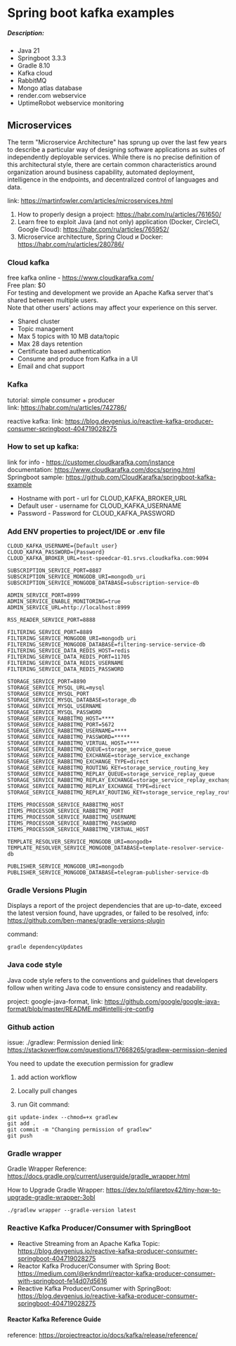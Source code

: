 # Spring boot kafka examples

##### Description:

* Java 21
* Springboot 3.3.3
* Gradle 8.10
* Kafka cloud
* RabbitMQ
* Mongo atlas database
* render.com webservice
* UptimeRobot webservice monitoring

## Microservices

The term "Microservice Architecture" has sprung up over the last few years to describe a particular way of designing
software applications as suites of independently deployable services. While there is no precise definition of this
architectural style, there are certain common characteristics around organization around business capability, automated
deployment, intelligence in the endpoints, and decentralized control of languages and data.

link: https://martinfowler.com/articles/microservices.html

1. How to properly design a project: https://habr.com/ru/articles/761650/
2. Learn free to exploit Java (and not only) application (Docker, CircleCI, Google
   Cloud): https://habr.com/ru/articles/765952/
3. Microservice architecture, Spring Cloud и Docker: https://habr.com/ru/articles/280786/

### Cloud kafka

free kafka online - https://www.cloudkarafka.com/ </br>
Free plan: $0 </br>
For testing and development we provide an Apache Kafka server
that's shared between multiple users. </br>
Note that other users' actions may affect your experience on this server.

* Shared cluster
* Topic management
* Max 5 topics with 10 MB data/topic
* Max 28 days retention
* Certificate based authentication
* Consume and produce from Kafka in a UI
* Email and chat support

### Kafka

tutorial: simple consumer + producer <br>
link: https://habr.com/ru/articles/742786/

reactive kafka:
link: https://blog.devgenius.io/reactive-kafka-producer-consumer-springboot-404719028275

### How to set up kafka:

link for info - https://customer.cloudkarafka.com/instance </br>
documentation: https://www.cloudkarafka.com/docs/spring.html </br>
Springboot sample: https://github.com/CloudKarafka/springboot-kafka-example </br>

* Hostname with port - url for CLOUD_KAFKA_BROKER_URL
* Default user - username for CLOUD_KAFKA_USERNAME
* Password - Password for CLOUD_KAFKA_PASSWORD

### Add ENV properties to project/IDE or .env file

```
CLOUD_KAFKA_USERNAME={Default user}
CLOUD_KAFKA_PASSWORD={Password}
CLOUD_KAFKA_BROKER_URL=test-speedcar-01.srvs.cloudkafka.com:9094

SUBSCRIPTION_SERVICE_PORT=8887
SUBSCRIPTION_SERVICE_MONGODB_URI=mongodb_uri
SUBSCRIPTION_SERVICE_MONGODB_DATABASE=subscription-service-db

ADMIN_SERVICE_PORT=8999
ADMIN_SERVICE_ENABLE_MONITORING=true
ADMIN_SERVICE_URL=http://localhost:8999

RSS_READER_SERVICE_PORT=8888

FILTERING_SERVICE_PORT=8889
FILTERING_SERVICE_MONGODB_URI=mongodb_uri
FILTERING_SERVICE_MONGODB_DATABASE=filtering-service-service-db
FILTERING_SERVICE_DATA_REDIS_HOST=redis
FILTERING_SERVICE_DATA_REDIS_PORT=11705
FILTERING_SERVICE_DATA_REDIS_USERNAME
FILTERING_SERVICE_DATA_REDIS_PASSWORD

STORAGE_SERVICE_PORT=8890
STORAGE_SERVICE_MYSQL_URL=mysql
STORAGE_SERVICE_MYSQL_PORT
STORAGE_SERVICE_MYSQL_DATABASE=storage_db
STORAGE_SERVICE_MYSQL_USERNAME
STORAGE_SERVICE_MYSQL_PASSWORD
STORAGE_SERVICE_RABBITMQ_HOST=****
STORAGE_SERVICE_RABBITMQ_PORT=5672
STORAGE_SERVICE_RABBITMQ_USERNAME=****
STORAGE_SERVICE_RABBITMQ_PASSWORD=*****
STORAGE_SERVICE_RABBITMQ_VIRTUAL_HOST=****
STORAGE_SERVICE_RABBITMQ_QUEUE=storage_service_queue
STORAGE_SERVICE_RABBITMQ_EXCHANGE=storage_service_exchange
STORAGE_SERVICE_RABBITMQ_EXCHANGE_TYPE=direct
STORAGE_SERVICE_RABBITMQ_ROUTING_KEY=storage_service_routing_key
STORAGE_SERVICE_RABBITMQ_REPLAY_QUEUE=storage_service_replay_queue
STORAGE_SERVICE_RABBITMQ_REPLAY_EXCHANGE=storage_service_replay_exchange
STORAGE_SERVICE_RABBITMQ_REPLAY_EXCHANGE_TYPE=direct
STORAGE_SERVICE_RABBITMQ_REPLAY_ROUTING_KEY=storage_service_replay_routing_key

ITEMS_PROCESSOR_SERVICE_RABBITMQ_HOST
ITEMS_PROCESSOR_SERVICE_RABBITMQ_PORT
ITEMS_PROCESSOR_SERVICE_RABBITMQ_USERNAME
ITEMS_PROCESSOR_SERVICE_RABBITMQ_PASSWORD
ITEMS_PROCESSOR_SERVICE_RABBITMQ_VIRTUAL_HOST

TEMPLATE_RESOLVER_SERVICE_MONGODB_URI=mongodb+
TEMPLATE_RESOLVER_SERVICE_MONGODB_DATABASE=template-resolver-service-db

PUBLISHER_SERVICE_MONGODB_URI=mongodb
PUBLISHER_SERVICE_MONGODB_DATABASE=telegram-publisher-service-db
```

### Gradle Versions Plugin

Displays a report of the project dependencies that are up-to-date, exceed the latest version found, have upgrades, or
failed to be resolved, info: https://github.com/ben-manes/gradle-versions-plugin

command:

```
gradle dependencyUpdates
```

### Java code style

Java code style refers to the conventions and guidelines that developers follow when writing Java code to ensure
consistency and readability.

project: google-java-format,
link: https://github.com/google/google-java-format/blob/master/README.md#intellij-jre-config

### Github action

issue:  ./gradlew: Permission denied
link: https://stackoverflow.com/questions/17668265/gradlew-permission-denied

You need to update the execution permission for gradlew

1. add action workflow

2. Locally pull changes

3. run Git command:

```
git update-index --chmod=+x gradlew
git add .
git commit -m "Changing permission of gradlew"
git push
```

### Gradle wrapper

Gradle Wrapper Reference:
https://docs.gradle.org/current/userguide/gradle_wrapper.html

How to Upgrade Gradle Wrapper:
https://dev.to/pfilaretov42/tiny-how-to-upgrade-gradle-wrapper-3obl

```
./gradlew wrapper --gradle-version latest
```

### Reactive Kafka Producer/Consumer with SpringBoot

* Reactive Streaming from an Apache Kafka
  Topic: https://blog.devgenius.io/reactive-kafka-producer-consumer-springboot-404719028275
* Reactor Kafka Producer/Consumer with Spring
  Boot: https://medium.com/@erkndmrl/reactor-kafka-producer-consumer-with-springboot-fe14d07d5616
* Reactive Kafka Producer/Consumer with
  SpringBoot: https://blog.devgenius.io/reactive-kafka-producer-consumer-springboot-404719028275

#### Reactor Kafka Reference Guide

reference: https://projectreactor.io/docs/kafka/release/reference/
